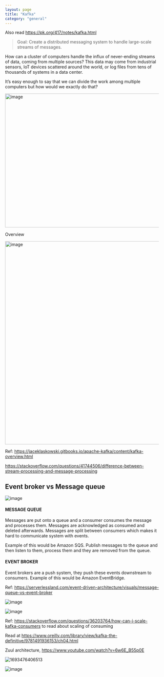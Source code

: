 ```yaml
---
layout: page
title: "Kafka"
category: "general"
---
```


Also read https://pk.org/417/notes/kafka.html 

> Goal: Create a distributed messaging system to handle large-scale streams of messages.

How can a cluster of computers handle the influx of never-ending streams of data, coming from multiple sources? This data may come from industrial sensors, IoT devices scattered around the world, or log files from tens of thousands of systems in a data center.

It’s easy enough to say that we can divide the work among multiple computers but how would we exactly do that?

<img width="575" height="439" alt="image" src="https://github.com/user-attachments/assets/206e47ab-68ca-42dc-ab8b-7fd0f3ddc9c3" />


Overview

<img width="863" height="666" alt="image" src="https://github.com/user-attachments/assets/52416eed-7a48-4486-b3d5-5849dde96d7d" />

Ref: https://jaceklaskowski.gitbooks.io/apache-kafka/content/kafka-overview.html



https://stackoverflow.com/questions/41744506/difference-between-stream-processing-and-message-processing

## Event broker vs Message queue
![image](https://github.com/remidinishanth/distributed_systems/assets/19663316/a4bdffbf-bfff-4bf7-94e0-fa0b14ae5d42)


#### MESSAGE QUEUE
Messages are put onto a queue and a consumer consumes the message and processes them. Messages are acknowledged as consumed and deleted afterwards. Messages are split between consumers which makes it hard to communicate system with events.

Example of this would be Amazon SQS. Publish messages to the queue and then listen to them, process them and they are removed from the queue.

#### EVENT BROKER
Event brokers are a push system, they push these events downstream to consumers. Example of this would be Amazon EventBridge.

Ref: https://serverlessland.com/event-driven-architecture/visuals/message-queue-vs-event-broker


![image](https://github.com/remidinishanth/distributed_systems/assets/19663316/e2456728-b302-40f1-907b-7d4880ac4090)

![image](https://github.com/remidinishanth/distributed_systems/assets/19663316/86839c99-ca34-4e8e-8de8-06a3ed3ea4ac)

Ref: https://stackoverflow.com/questions/36203764/how-can-i-scale-kafka-consumers to read about scaling of consuming

Read at https://www.oreilly.com/library/view/kafka-the-definitive/9781491936153/ch04.html

Zuul architecture, https://www.youtube.com/watch?v=6w6E_B55p0E


![1693476406513](https://github.com/remidinishanth/distributed_systems/assets/19663316/f1978c9a-b706-4806-ab38-04581e4c22b8)

![image](https://github.com/remidinishanth/distributed_systems/assets/19663316/f757eede-a6c7-4fe0-b858-3bc8c4aef877)

